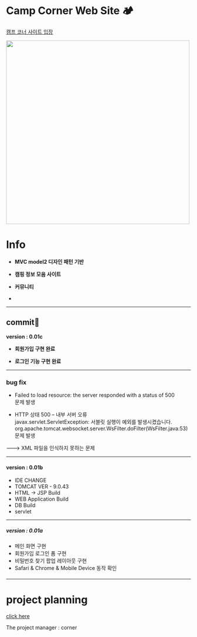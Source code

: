 # Camp Corner Web Site 🏕

<span style="color: deepskyblue;">[캠프 코너 사이트 입장](http://corner-camp.kro.kr)</span>

<img src="https://images.unsplash.com/photo-1492648272180-61e45a8d98a7?ixid=MXwxMjA3fDB8MHxwaG90by1wYWdlfHx8fGVufDB8fHw%3D&ixlib=rb-1.2.1&auto=format&fit=crop&w=1350&q=80" weight="700px" height="500px">

# Info

- **MVC model2 디자인 패턴 기반**

- **캠핑 정보 모음 사이트**
- **커뮤니티**
- 





---



## commit🌱



**version : 0.01c**

- **회원가입 구현 완료**

- **로그인 기능 구현 완료** 

  



---

### bug fix

-  Failed to load resource: the server responded with a status of 500   
문제 발생



- HTTP 상태 500 – 내부 서버 오류     
  javax.servlet.ServletException: 서블릿 실행이 예외를 발생시켰습니다.
  org.apache.tomcat.websocket.server.WsFilter.doFilter(WsFilter.java:53)  
  문제 발생

---> XML 파일을 인식하지 못하는 문제





---

#### **version : 0.01b**

- IDE CHANGE
- TOMCAT VER - 9.0.43
- HTML -> JSP Build
- WEB Application Build
- DB Build
- servlet

----

##### **version : 0.01a**

- 메인 화면 구현
- 회원가입 로그인 폼 구현
- 비밀번호 찾기 팝업 레이아웃 구현
- Safari & Chrome & Mobile Device 동작 확인

####   

---

# project planning

[click here](projectPlan.md)

The project manager : corner




